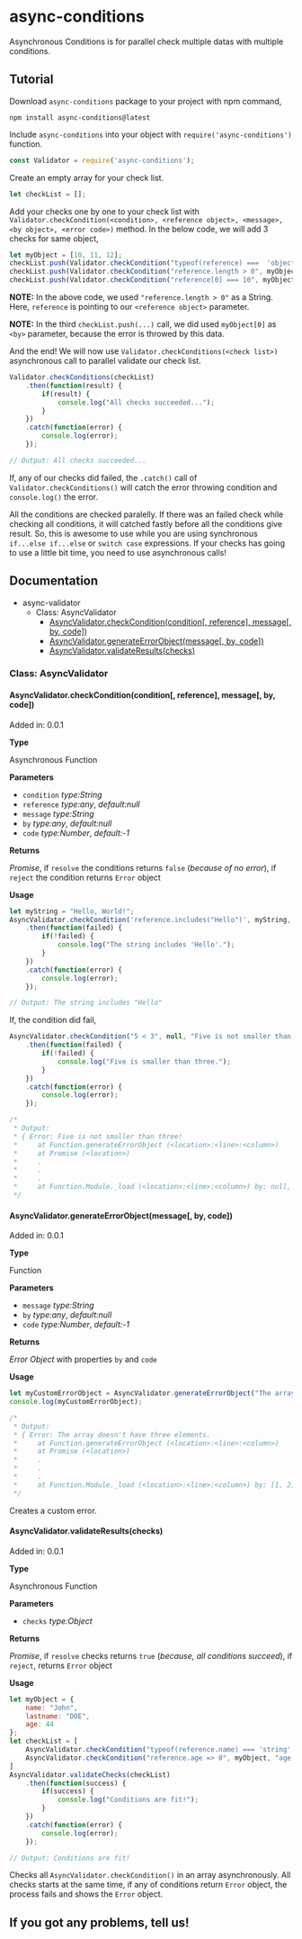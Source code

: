 # async-conditions

Asynchronous Conditions is for parallel check multiple datas with multiple conditions.

## Tutorial

Download `async-conditions` package to your project with npm command,

```
npm install async-conditions@latest
```

Include `async-conditions` into your object with `require('async-conditions')` function.

```javascript
const Validator = require('async-conditions');
```

Create an empty array for your check list.

```javascript
let checkList = [];
```

Add your checks one by one to your check list with `Validator.checkCondition(<condition>, <reference object>, <message>, <by object>, <error code>)` method. In the below code, we will add 3 checks for same object,

```javascript
let myObject = [10, 11, 12];
checkList.push(Validator.checkCondition("typeof(reference) ===  'object' && reference instanceof Array", myObject, "The object is not an array!", myObject, 0x1));
checkList.push(Validator.checkCondition("reference.length > 0", myObject, "This array is empty!", myObject, 0x2));
checkList.push(Validator.checkCondition("reference[0] === 10", myObject, "This array's first element is not 10!", myObject[0], 0x3));
```

**NOTE:** In the above code, we used `"reference.length > 0"` as a String. Here, `reference` is pointing to our `<reference object>` parameter.

**NOTE:** In the third `checkList.push(...)` call, we did used `myObject[0]` as `<by>` parameter, because the error is throwed by this data.

And the end! We will now use `Validator.checkConditions(<check list>)` asynchronous call to parallel validate our check list.

```javascript
Validator.checkConditions(checkList)
    .then(function(result) {
        if(result) {
            console.log("All checks succeeded...");
        }
    })
    .catch(function(error) {
        console.log(error);
    });

// Output: All checks succeeded...
```

If, any of our checks did failed, the `.catch()` call of `Validator.checkConditions()` will catch the error throwing condition and `console.log()` the error.

All the conditions are checked paralelly. If there was an failed check while checking all conditions, it will catched fastly before all the conditions give result. So, this is awesome to use while you are using synchronous `if...else if...else` or `switch case` expressions. If your checks has going to use a little bit time, you need to use asynchronous calls!

## Documentation

* async-validator
  * Class: AsyncValidator
    * [AsyncValidator.checkCondition(condition[, reference], message[, by, code])](https://github.com/n3pixowe/async-conditions#asyncvalidatorcheckconditioncondition-reference-message-by-code)
    * [AsyncValidator.generateErrorObject(message[, by, code])](https://github.com/n3pixowe/async-conditions#asyncvalidatorgenerateerrorobjectmessage-by-code)
    * [AsyncValidator.validateResults(checks)](https://github.com/n3pixowe/async-conditions#asyncvalidatorvalidateresultschecks)

### Class: AsyncValidator

#### AsyncValidator.checkCondition(condition[, reference], message[, by, code])

Added in: 0.0.1

**Type**

Asynchronous Function

**Parameters**

* `condition` *type:String*
* `reference` *type:any*, *default:null*
* `message` *type:String*
* `by` *type:any*, *default:null*
* `code` *type:Number*, *default:-1*

**Returns**

*Promise*, if `resolve` the conditions returns `false` (*because of no error*), if `reject` the condition returns `Error` object

**Usage**

```javascript
let myString = "Hello, World!";
AsyncValidator.checkCondition('reference.includes("Hello")', myString, "The string doesn't includes 'Hello'!", myString, 0x90)
    .then(function(failed) {
        if(!failed) {
            console.log("The string includes 'Hello'.");
        }
    })
    .catch(function(error) {
        console.log(error);
    });

// Output: The string includes "Hello"
```

If, the condition did fail,

```javascript
AsyncValidator.checkCondition("5 < 3", null, "Five is not smaller than three")
    .then(function(failed) {
        if(!failed) {
            console.log("Five is smaller than three.");
        }
    })
    .catch(function(error) {
        console.log(error);
    });

/*
 * Output:
 * { Error: Five is not smaller than three!
 *     at Function.generateErrorObject (<location>:<line>:<column>)
 *     at Promise (<location>)
 *     .
 *     .
 *     .
 *     at Function.Module._load (<location>:<line>:<column>) by: null, code: -1 }
 */
```

#### AsyncValidator.generateErrorObject(message[, by, code])

Added in: 0.0.1

**Type**

Function

**Parameters**

* `message` *type:String*
* `by` *type:any*, *default:null*
* `code` *type:Number*, *default:-1*

**Returns**

*Error Object* with properties `by` and `code`

**Usage**

```javascript
let myCustomErrorObject = AsyncValidator.generateErrorObject("The array doesn't have three elements.", [1, 2], 390);
console.log(myCustomErrorObject);

/*
 * Output:
 * { Error: The array doesn't have three elements.
 *     at Function.generateErrorObject (<location>:<line>:<column>)
 *     at Promise (<location>)
 *     .
 *     .
 *     .
 *     at Function.Module._load (<location>:<line>:<column>) by: [1, 2], code: 390 }
 */
```

Creates a custom error.

#### AsyncValidator.validateResults(checks)

Added in: 0.0.1

**Type**

Asynchronous Function

**Parameters**

* `checks` *type:Object*

**Returns**

*Promise*, if `resolve` checks returns `true` (*because, all conditions succeed*), if `reject`, returns `Error` object

**Usage**

```javascript
let myObject = {
    name: "John",
    lastname: "DOE",
    age: 44
};
let checkList = [
    AsyncValidator.checkCondition("typeof(reference.name) === 'string' && typeof(reference.lastname) === 'string' && typeof(reference.age) === 'number'", myObject, "name, lastname and age properties are not valid.", myObject, 0x00)
    AsyncValidator.checkCondition("reference.age => 0", myObject, "age property is not valid.", myObject.age, 0x01)
]
AsyncValidator.validateChecks(checkList)
    .then(function(success) {
        if(success) {
            console.log("Conditions are fit!");
        }
    })
    .catch(function(error) {
        console.log(error);
    });

// Output: Conditions are fit!
```

Checks all `AsyncValidator.checkCondition()` in an array asynchronously. All checks starts at the same time, if any of conditions return `Error` object, the process fails and shows the `Error` object.

## **If you got any problems, tell us!**